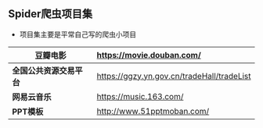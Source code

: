 ## Spider爬虫项目集
- 项目集主要是平常自己写的爬虫小项目

| **豆瓣电影**             | https://movie.douban.com/                  |
| ------------------------ | :----------------------------------------- |
| **全国公共资源交易平台** | https://ggzy.yn.gov.cn/tradeHall/tradeList |
| **网易云音乐**               | https://music.163.com/                     |
| **PPT模板**                  | http://www.51pptmoban.com/                 |

